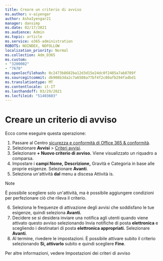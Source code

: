 ```yaml
---
title: Creare un criterio di avviso
ms.author: v-aiyengar
author: AshaIyengar21
manager: dansimp
ms.date: 02/17/2021
ms.audience: Admin
ms.topic: article
ms.service: o365-administration
ROBOTS: NOINDEX, NOFOLLOW
localization_priority: Normal
ms.collection: Adm_O365
ms.custom:
- "3200002"
- "7670"
ms.openlocfilehash: 0c2473b8682ba12d3d15e24dc0f2485a7ab8789f
ms.sourcegitcommit: db908b3da2c7a6508a77bf4f2c80afb294fadbd1
ms.translationtype: MT
ms.contentlocale: it-IT
ms.lasthandoff: 03/29/2021
ms.locfileid: "51403603"
---
```

# <a name="create-an-alert-policy"></a>Creare un criterio di avviso

Ecco come eseguire questa operazione:

1. Passare al Centro [sicurezza e conformità di Office 365 & conformità](https://go.microsoft.com/fwlink/p/?linkid=2077143).
1. Selezionare **Avvisi**  >  [Criteri avvisi](https://go.microsoft.com/fwlink/?linkid=2103208).
1. Selezionare **+ Nuovo criterio di avviso.** Viene visualizzato un riquadro a comparsa.
1. Impostare i **campi Nome,** **Descrizione,** Gravità e Categoria in base alle proprie esigenze.  Selezionare **Avanti**.
1. Seleziona un'attività **dal** menu a discesa Attività is.
> [!NOTE]
>  È possibile scegliere solo un'attività, ma è possibile aggiungere condizioni per perfezionare ciò che rileva il criterio.
6. Seleziona le frequenze di attivazione degli avvisi che soddisfano le tue esigenze, quindi seleziona **Avanti.**
7. Decidere se si desidera inviare una notifica agli utenti quando viene attivato questo avviso selezionando Invia notifiche di posta **elettronica** e scegliendo i destinatari di posta **elettronica appropriati.** Selezionare **Avanti**.
8. Al termine, rivedere le impostazioni. È possibile attivare subito il criterio selezionando **Sì, attivarlo** subito e quindi scegliere **Fine**.

Per altre informazioni, vedere Impostazioni dei criteri di avviso

